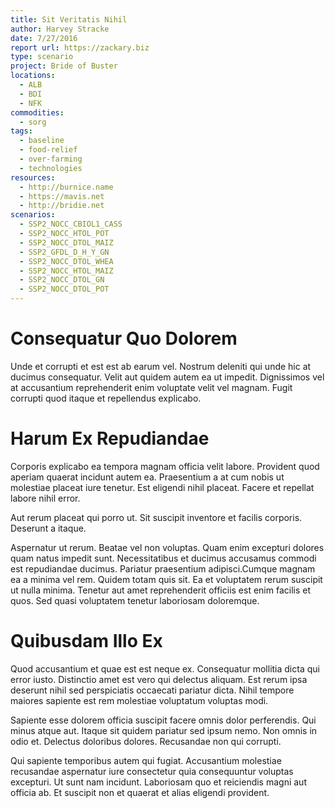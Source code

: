 ```yaml
---
title: Sit Veritatis Nihil
author: Harvey Stracke
date: 7/27/2016
report url: https://zackary.biz
type: scenario
project: Bride of Buster
locations:
  - ALB
  - BDI
  - NFK
commodities:
  - sorg
tags:
  - baseline
  - food-relief
  - over-farming
  - technologies
resources:
  - http://burnice.name
  - https://mavis.net
  - http://bridie.net
scenarios:
  - SSP2_NOCC_CBIOL1_CASS
  - SSP2_NOCC_HTOL_POT
  - SSP2_NOCC_DTOL_MAIZ
  - SSP2_GFDL_D_H_Y_GN
  - SSP2_NOCC_DTOL_WHEA
  - SSP2_NOCC_HTOL_MAIZ
  - SSP2_NOCC_DTOL_GN
  - SSP2_NOCC_DTOL_POT
---
```

# Consequatur Quo Dolorem
Unde et corrupti et est est ab earum vel. Nostrum deleniti qui unde hic at ducimus consequatur. Velit aut quidem autem ea ut impedit. Dignissimos vel at accusantium reprehenderit enim voluptate velit vel magnam. Fugit corrupti quod itaque et repellendus explicabo.

# Harum Ex Repudiandae
Corporis explicabo ea tempora magnam officia velit labore. Provident quod aperiam quaerat incidunt autem ea. Praesentium a at cum nobis ut molestiae placeat iure tenetur. Est eligendi nihil placeat. Facere et repellat labore nihil error.
 Aut rerum placeat qui porro ut. Sit suscipit inventore et facilis corporis. Deserunt a itaque.
 Aspernatur ut rerum. Beatae vel non voluptas. Quam enim excepturi dolores quam natus impedit sunt. Necessitatibus et ducimus accusamus commodi est repudiandae ducimus. Pariatur praesentium adipisci.Cumque magnam ea a minima vel rem. Quidem totam quis sit. Ea et voluptatem rerum suscipit ut nulla minima. Tenetur aut amet reprehenderit officiis est enim facilis et quos. Sed quasi voluptatem tenetur laboriosam doloremque.

# Quibusdam Illo Ex
Quod accusantium et quae est est neque ex. Consequatur mollitia dicta qui error iusto. Distinctio amet est vero qui delectus aliquam. Est rerum ipsa deserunt nihil sed perspiciatis occaecati pariatur dicta. Nihil tempore maiores sapiente est rem molestiae voluptatum voluptas modi.
 Sapiente esse dolorem officia suscipit facere omnis dolor perferendis. Qui minus atque aut. Itaque sit quidem pariatur sed ipsum nemo. Non omnis in odio et. Delectus doloribus dolores. Recusandae non qui corrupti.
 Qui sapiente temporibus autem qui fugiat. Accusantium molestiae recusandae aspernatur iure consectetur quia consequuntur voluptas excepturi. Ut sunt nam incidunt. Laboriosam quo et reiciendis magni aut officia ab. Et suscipit non et quaerat et alias eligendi provident.
